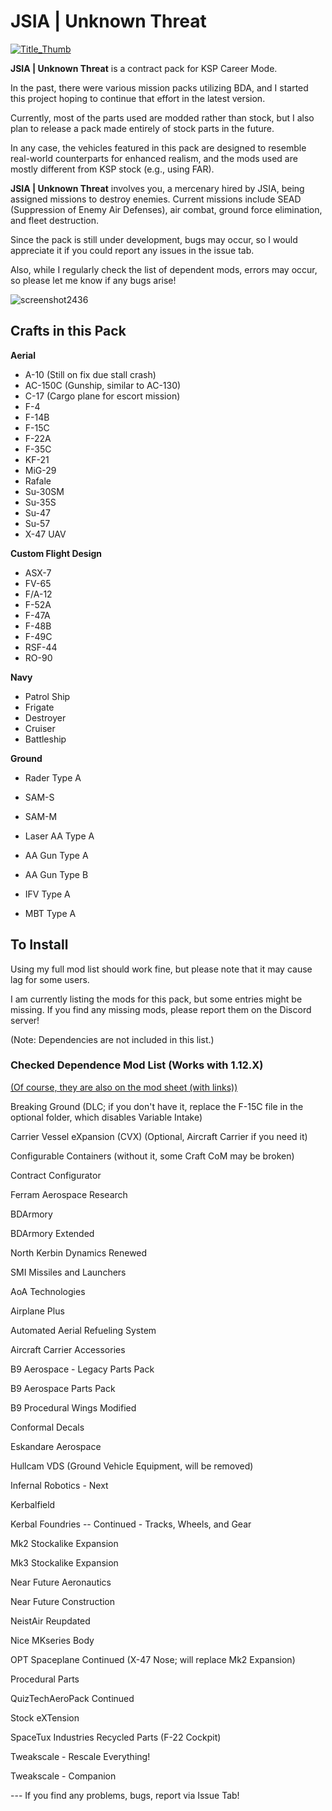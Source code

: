 # JSIA | Unknown Threat

[![Title_Thumb](https://img.youtube.com/vi/UptqcsT9I7Q/maxresdefault.jpg)](https://www.youtube.com/watch?v=UptqcsT9I7Q)

**JSIA | Unknown Threat** is a contract pack for KSP Career Mode.

In the past, there were various mission packs utilizing BDA, and I started this project hoping to continue that effort in the latest version.

Currently, most of the parts used are modded rather than stock, but I also plan to release a pack made entirely of stock parts in the future.

In any case, the vehicles featured in this pack are designed to resemble real-world counterparts for enhanced realism, and the mods used are mostly different from KSP stock (e.g., using FAR).

**JSIA | Unknown Threat** involves you, a mercenary hired by JSIA, being assigned missions to destroy enemies. Current missions include SEAD (Suppression of Enemy Air Defenses), air combat, ground force elimination, and fleet destruction.

Since the pack is still under development, bugs may occur, so I would appreciate it if you could report any issues in the issue tab.

Also, while I regularly check the list of dependent mods, errors may occur, so please let me know if any bugs arise!

![screenshot2436](https://github.com/user-attachments/assets/fa7c7e99-a83c-4f22-af8d-20e6fd761207)

## Crafts in this Pack

**Aerial**

- A-10 (Still on fix due stall crash)
- AC-150C (Gunship, similar to AC-130)
- C-17 (Cargo plane for escort mission)
- F-4
- F-14B
- F-15C
- F-22A
- F-35C
- KF-21
- MiG-29
- Rafale
- Su-30SM
- Su-35S
- Su-47
- Su-57
- X-47 UAV

**Custom Flight Design**

- ASX-7
- FV-65
- F/A-12
- F-52A
- F-47A
- F-48B
- F-49C
- RSF-44 
- RO-90

**Navy**

- Patrol Ship
- Frigate
- Destroyer
- Cruiser
- Battleship


**Ground**

- Rader Type A
- SAM-S
- SAM-M
- Laser AA Type A

- AA Gun Type A
- AA Gun Type B
- IFV Type A
- MBT Type A

## To Install

Using my full mod list should work fine, but please note that it may cause lag for some users.

I am currently listing the mods for this pack, but some entries might be missing. 
If you find any missing mods, please report them on the Discord server!

(Note: Dependencies are not included in this list.)

### Checked Dependence Mod List (Works with 1.12.X)
[(Of course, they are also on the mod sheet (with links))](https://docs.google.com/spreadsheets/d/1VZ0i9FgXNZKLybHH4LQEu_6AzNUXhfGn1atKMdY7ZOI/edit?usp=sharing)

Breaking Ground (DLC; if you don't have it, replace the F-15C file in the optional folder, which disables Variable Intake)

Carrier Vessel eXpansion (CVX) (Optional, Aircraft Carrier if you need it)

Configurable Containers (without it, some Craft CoM may be broken)

Contract Configurator


Ferram Aerospace Research

BDArmory

BDArmory Extended

North Kerbin Dynamics Renewed

SMI Missiles and Launchers



AoA Technologies

Airplane Plus

Automated Aerial Refueling System

Aircraft Carrier Accessories

B9 Aerospace - Legacy Parts Pack

B9 Aerospace Parts Pack

B9 Procedural Wings Modified

Conformal Decals

Eskandare Aerospace

Hullcam VDS (Ground Vehicle Equipment, will be removed)

Infernal Robotics - Next

Kerbalfield

Kerbal Foundries -- Continued - Tracks, Wheels, and Gear

Mk2 Stockalike Expansion

Mk3 Stockalike Expansion

Near Future Aeronautics

Near Future Construction

NeistAir Reupdated

Nice MKseries Body

OPT Spaceplane Continued (X-47 Nose; will replace Mk2 Expansion)

Procedural Parts

QuizTechAeroPack Continued

Stock eXTension

SpaceTux Industries Recycled Parts (F-22 Cockpit)

Tweakscale - Rescale Everything!

Tweakscale - Companion


--- If you find any problems, bugs, report via Issue Tab!
